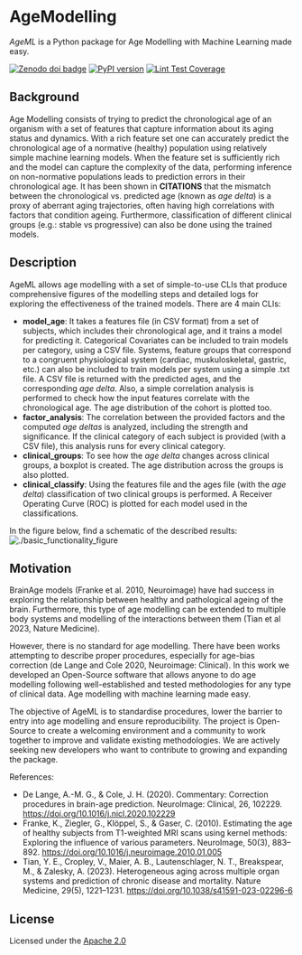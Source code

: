 # AgeModelling

_AgeML_ is a Python package for Age Modelling with Machine Learning made easy.

[![Zenodo doi badge](https://img.shields.io/badge/DOI-10.5281/zenodo.10255549-blue.svg)](https://zenodo.org/records/10255550)
[![PyPI version](https://badge.fury.io/py/ageml.svg)](https://badge.fury.io/py/ageml)
[![Lint Test Coverage](https://github.com/compneurobilbao/AgeModelling/actions/workflows/lint_test_coverage.yml/badge.svg?branch=task_5_basic_tests)](https://github.com/compneurobilbao/AgeModelling/actions/workflows/lint_test_coverage.yml)

## Background

Age Modelling consists of trying to predict the chronological age of an organism with a set of features that capture information about its aging status and dynamics. With a rich feature set one can accurately predict the chronological age of a normative (healthy) population using relatively simple machine learning models. When the feature set is sufficiently rich and the model can capture the complexity of the data, performing inference on non-normative populations leads to prediction errors in their chronological age. It has been shown in __CITATIONS__ that the mismatch between the chronological vs. predicted age (known as _age delta_) is a proxy of aberrant aging trajectories, often having high correlations with factors that condition ageing. Furthermore, classification of different clinical groups (e.g.: stable vs progressive) can also be done using the trained models.

## Description

AgeML allows age modelling with a set of simple-to-use CLIs that produce comprehensive figures of the modelling steps and detailed logs for exploring the effectiveness of the trained models.
There are 4 main CLIs:

- __model_age__: It takes a features file (in CSV format) from a set of subjects, which includes their chronological age, and it trains a model for predicting it. Categorical Covariates can be included to train models per category, using a CSV file. Systems, feature groups that correspond to a congruent physiological system (cardiac, muskuloskeletal, gastric, etc.) can also be included to train models per system using a simple .txt file. A CSV file is returned with the predicted ages, and the corresponding _age delta_. Also, a simple correlation analysis is performed to check how the input features correlate with the chronological age. The age distribution of the cohort is plotted too.
- __factor_analysis__: The correlation between the provided factors and the computed _age deltas_ is analyzed, including the strength and significance. If the clinical category of each subject is provided (with a CSV file), this analysis runs for every clinical category.
- __clinical_groups__: To see how the _age delta_ changes across clinical groups, a boxplot is created. The age distribution across the groups is also plotted.
- __clinical_classify__: Using the features file and the ages file (with the _age delta_) classification of two clinical groups is performed. A Receiver Operating Curve (ROC) is plotted for each model used in the classifications.

In the figure below, find a schematic of the described results:
![./basic_functionality_figure](./resources/figs/basic_functionality_fig.svg)

## Motivation

BrainAge models (Franke et al. 2010, Neuroimage) have had success in exploring the relationship between healthy and pathological ageing of the brain. Furthermore, this type of age modelling can be extended to multiple body systems and modelling of the interactions between them (Tian et al 2023, Nature Medicine).

However, there is no standard for age modelling. There have been works attempting to describe proper procedures, especially for age-bias correction (de Lange and Cole 2020, Neuroimage: Clinical). In this work we developed an Open-Source software that allows anyone to do age modelling following well-established and tested methodologies for any type of clinical data. Age modelling with machine learning made easy.

The objective of AgeML is to standardise procedures, lower the barrier to entry into age modelling and ensure reproducibility. The project is Open-Source to create a welcoming environment and a community to work together to improve and validate existing methodologies. We are actively seeking new developers who want to contribute to growing and expanding the package.

References:

- De Lange, A.-M. G., & Cole, J. H. (2020). Commentary: Correction procedures in brain-age prediction. NeuroImage: Clinical, 26, 102229. <https://doi.org/10.1016/j.nicl.2020.102229>
- Franke, K., Ziegler, G., Klöppel, S., & Gaser, C. (2010). Estimating the age of healthy subjects from T1-weighted MRI scans using kernel methods: Exploring the influence of various parameters. NeuroImage, 50(3), 883–892. <https://doi.org/10.1016/j.neuroimage.2010.01.005>
- Tian, Y. E., Cropley, V., Maier, A. B., Lautenschlager, N. T., Breakspear, M., & Zalesky, A. (2023). Heterogeneous aging across multiple organ systems and prediction of chronic disease and mortality. Nature Medicine, 29(5), 1221–1231. <https://doi.org/10.1038/s41591-023-02296-6>

## License

Licensed under the [Apache 2.0](./LICENSE)
